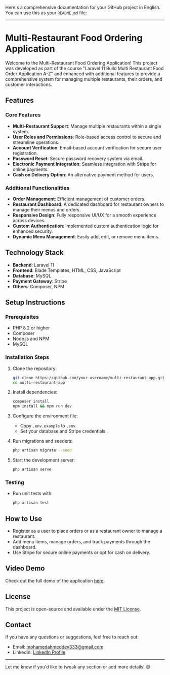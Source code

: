 Here's a comprehensive documentation for your GitHub project in English. You can use this as your `README.md` file:

---

# Multi-Restaurant Food Ordering Application  

Welcome to the Multi-Restaurant Food Ordering Application! This project was developed as part of the course "Laravel 11 Build Multi Restaurant Food Order Application A-Z" and enhanced with additional features to provide a comprehensive system for managing multiple restaurants, their orders, and customer interactions.

## Features  

### Core Features  
- **Multi-Restaurant Support**: Manage multiple restaurants within a single system.  
- **User Roles and Permissions**: Role-based access control to secure and streamline operations.  
- **Account Verification**: Email-based account verification for secure user registration.  
- **Password Reset**: Secure password recovery system via email.  
- **Electronic Payment Integration**: Seamless integration with Stripe for online payments.  
- **Cash on Delivery Option**: An alternative payment method for users.  

### Additional Functionalities  
- **Order Management**: Efficient management of customer orders.  
- **Restaurant Dashboard**: A dedicated dashboard for restaurant owners to manage their menus and orders.  
- **Responsive Design**: Fully responsive UI/UX for a smooth experience across devices.  
- **Custom Authentication**: Implemented custom authentication logic for enhanced security.  
- **Dynamic Menu Management**: Easily add, edit, or remove menu items.  

## Technology Stack  
- **Backend**: Laravel 11  
- **Frontend**: Blade Templates, HTML, CSS, JavaScript  
- **Database**: MySQL  
- **Payment Gateway**: Stripe  
- **Others**: Composer, NPM  

## Setup Instructions  

### Prerequisites  
- PHP 8.2 or higher  
- Composer  
- Node.js and NPM  
- MySQL  

### Installation Steps  
1. Clone the repository:  
   ```bash  
   git clone https://github.com/your-username/multi-restaurant-app.git  
   cd multi-restaurant-app  
   ```  

2. Install dependencies:  
   ```bash  
   composer install  
   npm install && npm run dev  
   ```  

3. Configure the environment file:  
   - Copy `.env.example` to `.env`.  
   - Set your database and Stripe credentials.  

4. Run migrations and seeders:  
   ```bash  
   php artisan migrate --seed  
   ```  

5. Start the development server:  
   ```bash  
   php artisan serve  
   ```  

### Testing  
- Run unit tests with:  
  ```bash  
  php artisan test  
  ```  

## How to Use  
- Register as a user to place orders or as a restaurant owner to manage a restaurant.  
- Add menu items, manage orders, and track payments through the dashboard.  
- Use Stripe for secure online payments or opt for cash on delivery.  

## Video Demo  
Check out the full demo of the application [here](#).  

## License  
This project is open-source and available under the [MIT License](LICENSE).  

## Contact  
If you have any questions or suggestions, feel free to reach out:  
- Email: [mohamedahmeddev333@gmail.com](mailto:mohamedahmeddev333@gmail.com)  
- LinkedIn: [LinkedIn Profile](https://www.linkedin.com/in/mohamed-ahmed-354a572a3)  

---

Let me know if you'd like to tweak any section or add more details! 😊
